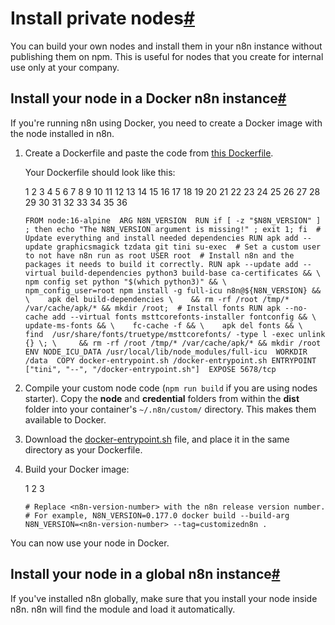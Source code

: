 [](https://github.com/n8n-io/n8n-docs/edit/main/docs/integrations/creating-nodes/deploy/install-private-nodes.md "Edit this page")

# Install private nodes[#](#install-private-nodes "Permanent link")

You can build your own nodes and install them in your n8n instance without publishing them on npm. This is useful for nodes that you create for internal use only at your company.

## Install your node in a Docker n8n instance[#](#install-your-node-in-a-docker-n8n-instance "Permanent link")

If you're running n8n using Docker, you need to create a Docker image with the node installed in n8n.

1.  Create a Dockerfile and paste the code from [this Dockerfile](https://github.com/n8n-io/n8n/blob/master/docker/images/n8n/Dockerfile).
    
    Your Dockerfile should look like this:
    
     1
     2
     3
     4
     5
     6
     7
     8
     9
    10
    11
    12
    13
    14
    15
    16
    17
    18
    19
    20
    21
    22
    23
    24
    25
    26
    27
    28
    29
    30
    31
    32
    33
    34
    35
    36
    
    `FROM node:16-alpine  ARG N8N_VERSION  RUN if [ -z "$N8N_VERSION" ] ; then echo "The N8N_VERSION argument is missing!" ; exit 1; fi  # Update everything and install needed dependencies RUN apk add --update graphicsmagick tzdata git tini su-exec  # Set a custom user to not have n8n run as root USER root  # Install n8n and the packages it needs to build it correctly. RUN apk --update add --virtual build-dependencies python3 build-base ca-certificates && \ 	npm config set python "$(which python3)" && \ 	npm_config_user=root npm install -g full-icu n8n@${N8N_VERSION} && \ 	apk del build-dependencies \ 	&& rm -rf /root /tmp/* /var/cache/apk/* && mkdir /root;  # Install fonts RUN apk --no-cache add --virtual fonts msttcorefonts-installer fontconfig && \ 	update-ms-fonts && \ 	fc-cache -f && \ 	apk del fonts && \ 	find  /usr/share/fonts/truetype/msttcorefonts/ -type l -exec unlink {} \; \ 	&& rm -rf /root /tmp/* /var/cache/apk/* && mkdir /root  ENV NODE_ICU_DATA /usr/local/lib/node_modules/full-icu  WORKDIR /data  COPY docker-entrypoint.sh /docker-entrypoint.sh ENTRYPOINT ["tini", "--", "/docker-entrypoint.sh"]  EXPOSE 5678/tcp`
    
2.  Compile your custom node code (`npm run build` if you are using nodes starter). Copy the **node** and **credential** folders from within the **dist** folder into your container's `~/.n8n/custom/` directory. This makes them available to Docker.
    
3.  Download the [docker-entrypoint.sh](https://github.com/n8n-io/n8n/blob/master/docker/images/n8n/docker-entrypoint.sh) file, and place it in the same directory as your Dockerfile.
    
4.  Build your Docker image:
    
    1
    2
    3
    
    `# Replace <n8n-version-number> with the n8n release version number.  # For example, N8N_VERSION=0.177.0 docker build --build-arg N8N_VERSION=<n8n-version-number> --tag=customizedn8n .`
    

You can now use your node in Docker.

## Install your node in a global n8n instance[#](#install-your-node-in-a-global-n8n-instance "Permanent link")

If you've installed n8n globally, make sure that you install your node inside n8n. n8n will find the module and load it automatically.